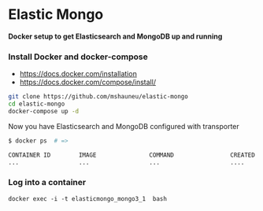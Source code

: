 # Elastic Mongo
**Docker setup to get Elasticsearch and MongoDB up and running**

### Install Docker and docker-compose
* https://docs.docker.com/installation
* https://docs.docker.com/compose/install/

```bash
git clone https://github.com/mshauneu/elastic-mongo
cd elastic-mongo
docker-compose up -d  
```

Now you have Elasticsearch and MongoDB configured with transporter

```bash
$ docker ps  # =>

CONTAINER ID        IMAGE               COMMAND                CREATED             STATUS                  PORTS                                                NAMES
...                 ...                 ...                    ....                ...                     ...
```

### Log into a container
```
docker exec -i -t elasticmongo_mongo3_1  bash
```
  
